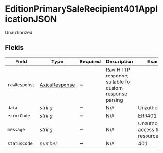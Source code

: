 # EditionPrimarySaleRecipient401ApplicationJSON

Unauthorized!


## Fields

| Field                                                   | Type                                                    | Required                                                | Description                                             | Example                                                 |
| ------------------------------------------------------- | ------------------------------------------------------- | ------------------------------------------------------- | ------------------------------------------------------- | ------------------------------------------------------- |
| `rawResponse`                                           | [AxiosResponse](https://axios-http.com/docs/res_schema) | :heavy_minus_sign:                                      | Raw HTTP response; suitable for custom response parsing |                                                         |
| `data`                                                  | *string*                                                | :heavy_minus_sign:                                      | N/A                                                     | Unauthenticated.                                        |
| `errorCode`                                             | *string*                                                | :heavy_minus_sign:                                      | N/A                                                     | ERR401                                                  |
| `message`                                               | *string*                                                | :heavy_minus_sign:                                      | N/A                                                     | Unauthorized to access this resource(s)                 |
| `statusCode`                                            | *number*                                                | :heavy_minus_sign:                                      | N/A                                                     | 401                                                     |